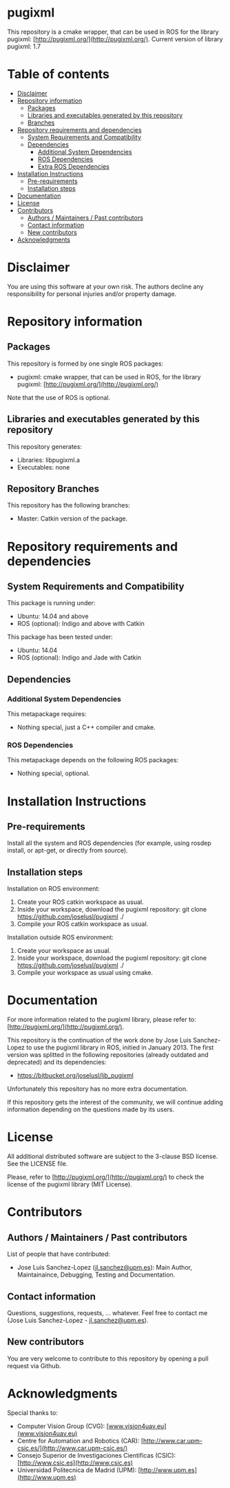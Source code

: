 # pugixml
This repository is a cmake wrapper, that can be used in ROS for the library pugixml: [http://pugixml.org/](http://pugixml.org/).
Current version of library pugixml: 1.7


# Table of contents
+ [Disclaimer](#disclaimer)
+ [Repository information](#repository-information)
  - [Packages](#packages)
  - [Libraries and executables generated by this repository](#libraries-and-executables-generated-by-this-repository)
  - [Branches](#branches)
+ [Repository requirements and dependencies](#repository-requirements-and-dependencies)
	- [System Requirements and Compatibility](#system-requirements-and-compatibility)
	- [Dependencies](#dependencies)
		* [Additional System Dependencies](#additional-system-dependencies)
		* [ROS Dependencies](#ros-dependencies)
		* [Extra ROS Dependencies](#ros-dependencies)
+ [Installation Instructions](#installation-instructions)
	- [Pre-requirements](#pre-requirements)
	- [Installation steps](#installation-steps)
+ [Documentation](#documentation)
+ [License](#license)
+ [Contributors](#contributors)
	- [Authors / Maintainers / Past contributors](#authors-/-maintainers-/-past-contributors)
	- [Contact information](#contact-information)
	- [New contributors](#new-contributors)
+ [Acknowledgments](#acknowledgments)



# Disclaimer
You are using this software at your own risk. The authors decline any responsibility for personal injuries and/or property damage.


# Repository information

## Packages
This repository is formed by one single ROS packages: 

+ pugixml: cmake wrapper, that can be used in ROS, for the library pugixml: [http://pugixml.org/](http://pugixml.org/)

Note that the use of ROS is optional.


## Libraries and executables generated by this repository
This repository generates:

+ Libraries: libpugixml.a
+ Executables: none


## Repository Branches
This repository has the following branches:

+ Master: Catkin version of the package.



# Repository requirements and dependencies

## System Requirements and Compatibility

This package is running under:

+ Ubuntu: 14.04 and above
+ ROS (optional): Indigo and above with Catkin

This package has been tested under:

+ Ubuntu: 14.04
+ ROS (optional): Indigo and Jade with Catkin



## Dependencies

### Additional System Dependencies

This metapackage requires:

+ Nothing special, just a C++ compiler and cmake.


### ROS Dependencies

This metapackage depends on the following ROS packages:

+ Nothing special, optional.



# Installation Instructions


## Pre-requirements
Install all the system and ROS dependencies (for example, using rosdep install, or apt-get, or directly from source).


## Installation steps

Installation on ROS environment:

1. Create your ROS catkin workspace as usual.
2. Inside your workspace, download the pugixml repository:
    git clone https://github.com/joselusl/pugixml ./
3. Compile your ROS catkin workspace as usual.


Installation outside ROS environment:

1. Create your workspace as usual.
2. Inside your workspace, download the pugixml repository:
    git clone https://github.com/joselusl/pugixml ./
3. Compile your workspace as usual using cmake.





# Documentation

For more information related to the pugixml library, please refer to: [http://pugixml.org/](http://pugixml.org/).


This repository is the continuation of the work done by Jose Luis Sanchez-Lopez to use the pugixml library in ROS, initied in January 2013. The first version was splitted in the following repositories (already outdated and deprecated) and its dependencies:

+ https://bitbucket.org/joselusl/lib_pugixml


Unfortunately this repository has no more extra documentation. 

If this repository gets the interest of the community, we will continue adding information depending on the questions made by its users.



# License
All additional distributed software are subject to the 3-clause BSD license. See the LICENSE file. 

Please, refer to [http://pugixml.org/](http://pugixml.org/) to check the license of the pugixml library (MIT License).




# Contributors

## Authors / Maintainers / Past contributors
List of people that have contributed:

+ Jose Luis Sanchez-Lopez (jl.sanchez@upm.es): Main Author, Maintainaince, Debugging, Testing and Documentation.


## Contact information
Questions, suggestions, requests, ... whatever. Feel free to contact me (Jose Luis Sanchez-Lopez - jl.sanchez@upm.es).


## New contributors
You are very welcome to contribute to this repository by opening a pull request via Github.
	

# Acknowledgments
Special thanks to:

+ Computer Vision Group (CVG): [www.vision4uav.eu](www.vision4uav.eu)
+ Centre for Automation and Robotics (CAR): [http://www.car.upm-csic.es/](http://www.car.upm-csic.es/)
+ Consejo Superior de Investigaciones Cientificas (CSIC): [http://www.csic.es](http://www.csic.es)
+ Universidad Politecnica de Madrid (UPM): [http://www.upm.es](http://www.upm.es)

